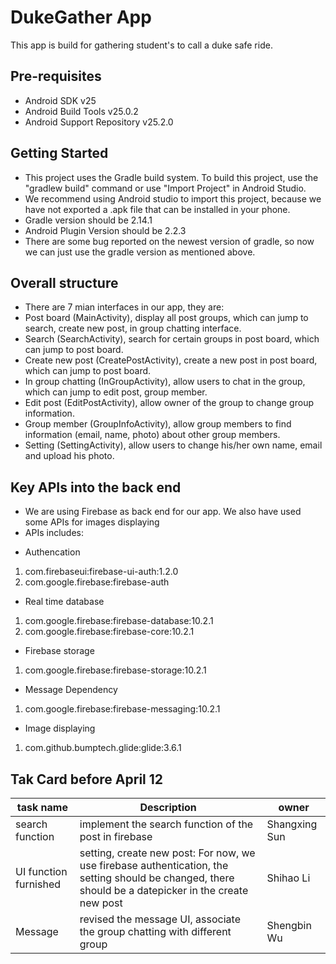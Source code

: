 DukeGather App
===================================
This app is build for gathering student's to call a duke safe ride.

Pre-requisites
--------------
- Android SDK v25
- Android Build Tools v25.0.2
- Android Support Repository v25.2.0

Getting Started
---------------
- This project uses the Gradle build system. To build this project, use the "gradlew build" command or use "Import Project" in Android Studio. 
- We recommend using Android studio to import this project, because we have not exported a .apk file that can be installed in your phone.
- Gradle version should be 2.14.1
- Android Plugin Version should be 2.2.3
- There are some bug reported on the newest version of gradle, so now we can just use the gradle version as mentioned above. 

Overall structure
-----------------
- There are 7 mian interfaces in our app, they are:
- Post board (MainActivity), display all post groups, which can jump to search, create new post, in group chatting interface.
- Search (SearchActivity), search for certain groups in post board, which can jump to post board.
- Create new post (CreatePostActivity), create a new post in post board, which can jump to post board.
- In group chatting (InGroupActivity), allow users to chat in the group, which can jump to edit post, group member.
- Edit post (EditPostActivity), allow owner of the group to change group information.
- Group member (GroupInfoActivity), allow group members to find information (email, name, photo) about other group members.
- Setting (SettingActivity), allow users to change his/her own name, email and upload his photo.

Key APIs into the back end
--------------------------
- We are using Firebase as back end for our app. We also have used some APIs for images displaying
- APIs includes:
* Authencation
 1. com.firebaseui:firebase-ui-auth:1.2.0
 1. com.google.firebase:firebase-auth
* Real time database
 1. com.google.firebase:firebase-database:10.2.1
 2. com.google.firebase:firebase-core:10.2.1
* Firebase storage
 1. com.google.firebase:firebase-storage:10.2.1
* Message Dependency
 1. com.google.firebase:firebase-messaging:10.2.1
* Image displaying
 1. com.github.bumptech.glide:glide:3.6.1

Tak Card before April 12
------------------------

| task name                         | Description                                                                                                                                                              | owner                     |
|-----------------------------------|--------------------------------------------------------------------------------------------------------------------------------------------------------------------------|---------------------------|
| search function                   | implement the search function of the post in firebase | Shangxing Sun   |
| UI function furnished             | setting, create new post: For now, we use firebase authentication, the setting should be changed, there should be a datepicker in the create new post|Shihao Li|
| Message  | revised the message UI, associate the group chatting with different group| Shengbin Wu|
